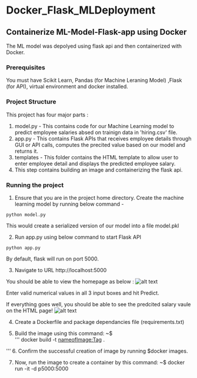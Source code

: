 # Docker_Flask_MLDeployment

## Containerize ML-Model-Flask-app using Docker
The ML model was depolyed using flask api and then containerized with Docker.

### Prerequisites
You must have Scikit Learn, Pandas (for Machine Leraning Model) ,Flask (for API), virtual environment and docker installed.

### Project Structure
This project has four major parts :
1. model.py - This contains code for our Machine Learning model to predict employee salaries absed on trainign data in 'hiring.csv' file.
2. app.py - This contains Flask APIs that receives employee details through GUI or API calls, computes the precited value based on our model and returns it.
3. templates - This folder contains the HTML template to allow user to enter employee detail and displays the predicted employee salary.
4. This step contains building an image and containerizing the flask api. 


### Running the project
1. Ensure that you are in the project home directory. Create the machine learning model by running below command -
```
python model.py
```
This would create a serialized version of our model into a file model.pkl

2. Run app.py using below command to start Flask API
```
python app.py
```
By default, flask will run on port 5000.

3. Navigate to URL http://localhost:5000

You should be able to view the homepage as below :
![alt text](http://www.thepythonblog.com/wp-content/uploads/2019/02/Homepage.png)

Enter valid numerical values in all 3 input boxes and hit Predict.

If everything goes well, you should  be able to see the predcited salary vaule on the HTML page!
![alt text](http://www.thepythonblog.com/wp-content/uploads/2019/02/Result.png)

4. Create a Dockerfile and package dependancies file (requirements.txt)

5. Build the image using this command: ~$  
'''
docker build -t <nameofImage:Tag> . 

'''
6. Confirm the successful creation of image by running $docker images.

7. Now, run the image to create a container by this command: ~$ docker run -it -d p5000:5000 <nameofImage>
```
